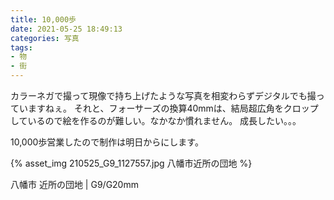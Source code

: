 ```yaml
---
title: 10,000歩
date: 2021-05-25 18:49:13
categories: 写真
tags:
- 物
- 街
---
```


カラーネガで撮って現像で持ち上げたような写真を相変わらずデジタルでも撮っていますねぇ。
それと、フォーサーズの換算40mmは、結局超広角をクロップしているので絵を作るのが難しい。なかなか慣れません。
成長したい。。。

10,000歩営業したので制作は明日からにします。

{% asset_img 210525_G9_1127557.jpg 八幡市近所の団地 %}

八幡市 近所の団地 | G9/G20mm